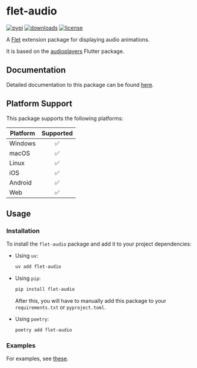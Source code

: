 # flet-audio

[![pypi](https://img.shields.io/pypi/v/flet-audio.svg)](https://pypi.python.org/pypi/flet-audio)
[![downloads](https://static.pepy.tech/badge/flet-audio/month)](https://pepy.tech/project/flet-audio)
[![license](https://img.shields.io/github/license/flet-dev/flet-audio.svg)](https://github.com/flet-dev/flet-audio/blob/main/LICENSE)

A [Flet](https://flet.dev) extension package for displaying audio animations.

It is based on the [audioplayers](https://pub.dev/packages/audioplayers) Flutter package.

## Documentation

Detailed documentation to this package can be found [here](https://flet-dev.github.io/flet-audio/).

## Platform Support

This package supports the following platforms:

| Platform | Supported |
|----------|:---------:|
| Windows  |     ✅     |
| macOS    |     ✅     |
| Linux    |     ✅     |
| iOS      |     ✅     |
| Android  |     ✅     |
| Web      |     ✅     |

## Usage

### Installation

To install the `flet-audio` package and add it to your project dependencies:

- Using `uv`:
    ```bash
    uv add flet-audio
    ```

- Using `pip`:
    ```bash
    pip install flet-audio
    ```
    After this, you will have to manually add this package to your `requirements.txt` or `pyproject.toml`.

- Using `poetry`:
    ```bash
    poetry add flet-audio
    ```

### Examples

For examples, see [these](./examples).
